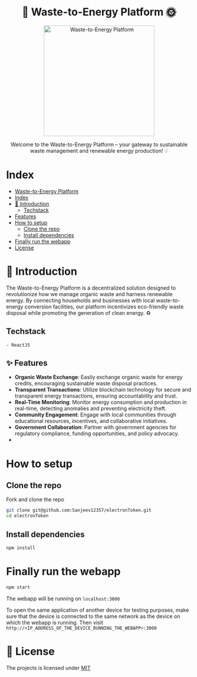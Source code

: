 # <h1 align="center">🌱 Waste-to-Energy Platform 🌞</h1>

<p align="center">
  <img src="https://www.clearias.com/up/waste-to-energy.png" alt="Waste-to-Energy Platform" width="300">
</p>

<p align="center">Welcome to the Waste-to-Energy Platform – your gateway to sustainable waste management and renewable energy production! 💡</p>

# Index

- [Waste-to-Energy Platform](#waste-to-energy-platform)
- [Index](#index)
- [🚀 Introduction](#-introduction)
  - [Techstack](#techstack)
- [Features](#features)
- [How to setup](#how-to-setup)
  - [Clone the repo](#clone-the-repo)
  - [Install dependencies](#install-dependencies)
- [Finally run the webapp](#finally-run-the-webapp)
- [License](#license)

# 🚀 Introduction

The Waste-to-Energy Platform is a decentralized solution designed to revolutionize how we manage organic waste and harness renewable energy. By connecting households and businesses with local waste-to-energy conversion facilities, our platform incentivizes eco-friendly waste disposal while promoting the generation of clean energy. ♻️

## Techstack

    - ReactJS

## ✨ Features

- **Organic Waste Exchange**: Easily exchange organic waste for energy credits, encouraging sustainable waste disposal practices.
- **Transparent Transactions**: Utilize blockchain technology for secure and transparent energy transactions, ensuring accountability and trust.
- **Real-Time Monitoring**: Monitor energy consumption and production in real-time, detecting anomalies and preventing electricity theft.
- **Community Engagement**: Engage with local communities through educational resources, incentives, and collaborative initiatives.
- **Government Collaboration**: Partner with government agencies for regulatory compliance, funding opportunities, and policy advocacy.
- 
# How to setup

## Clone the repo

Fork and clone the repo

```bash
git clone git@github.com:Sanjeev12357/electronToken.git
cd electronToken
```

## Install dependencies

```bash
npm install
```

# Finally run the webapp

```bash
npm start
```

The webapp will be running on `localhost:3000`

To open the same application of another device for testing purposes, make sure that the device is connected to the same network as the device on which the webapp is running. Then visit `http://<IP_ADDRESS_OF_THE_DEVICE_RUNNING_THE_WEBAPP>:3000`

# 📝 License

The projects is licensed under [MIT](https://choosealicense.com/licenses/mit/)
